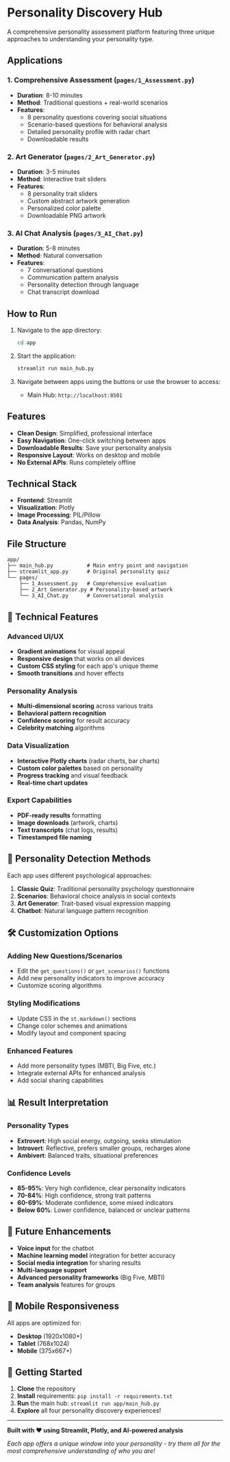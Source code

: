 # Personality Discovery Hub

A comprehensive personality assessment platform featuring three unique approaches to understanding your personality type.

## Applications

### 1. Comprehensive Assessment (`pages/1_Assessment.py`)
- **Duration**: 8-10 minutes
- **Method**: Traditional questions + real-world scenarios
- **Features**:
  - 8 personality questions covering social situations
  - Scenario-based questions for behavioral analysis
  - Detailed personality profile with radar chart
  - Downloadable results

### 2. Art Generator (`pages/2_Art_Generator.py`)
- **Duration**: 3-5 minutes
- **Method**: Interactive trait sliders
- **Features**:
  - 8 personality trait sliders
  - Custom abstract artwork generation
  - Personalized color palette
  - Downloadable PNG artwork

### 3. AI Chat Analysis (`pages/3_AI_Chat.py`)
- **Duration**: 5-8 minutes
- **Method**: Natural conversation
- **Features**:
  - 7 conversational questions
  - Communication pattern analysis
  - Personality detection through language
  - Chat transcript download

## How to Run

1. Navigate to the app directory:
   ```bash
   cd app
   ```

2. Start the application:
   ```bash
   streamlit run main_hub.py
   ```

3. Navigate between apps using the buttons or use the browser to access:
   - Main Hub: `http://localhost:8501`

## Features

- **Clean Design**: Simplified, professional interface
- **Easy Navigation**: One-click switching between apps
- **Downloadable Results**: Save your personality analysis
- **Responsive Layout**: Works on desktop and mobile
- **No External APIs**: Runs completely offline

## Technical Stack

- **Frontend**: Streamlit
- **Visualization**: Plotly
- **Image Processing**: PIL/Pillow
- **Data Analysis**: Pandas, NumPy

## File Structure

```
app/
├── main_hub.py           # Main entry point and navigation
├── streamlit_app.py      # Original personality quiz
└── pages/
    ├── 1_Assessment.py   # Comprehensive evaluation
    ├── 2_Art_Generator.py # Personality-based artwork
    └── 3_AI_Chat.py      # Conversational analysis
```

## 🎯 Technical Features

### Advanced UI/UX
- **Gradient animations** for visual appeal
- **Responsive design** that works on all devices
- **Custom CSS styling** for each app's unique theme
- **Smooth transitions** and hover effects

### Personality Analysis
- **Multi-dimensional scoring** across various traits
- **Behavioral pattern recognition** 
- **Confidence scoring** for result accuracy
- **Celebrity matching** algorithms

### Data Visualization
- **Interactive Plotly charts** (radar charts, bar charts)
- **Custom color palettes** based on personality
- **Progress tracking** and visual feedback
- **Real-time chart updates**

### Export Capabilities
- **PDF-ready results** formatting
- **Image downloads** (artwork, charts)
- **Text transcripts** (chat logs, results)
- **Timestamped file naming**

## 🧪 Personality Detection Methods

Each app uses different psychological approaches:

1. **Classic Quiz**: Traditional personality psychology questionnaire
2. **Scenarios**: Behavioral choice analysis in social contexts
3. **Art Generator**: Trait-based visual expression mapping
4. **Chatbot**: Natural language pattern recognition

## 🛠️ Customization Options

### Adding New Questions/Scenarios
- Edit the `get_questions()` or `get_scenarios()` functions
- Add new personality indicators to improve accuracy
- Customize scoring algorithms

### Styling Modifications
- Update CSS in the `st.markdown()` sections
- Change color schemes and animations
- Modify layout and component spacing

### Enhanced Features
- Add more personality types (MBTI, Big Five, etc.)
- Integrate external APIs for enhanced analysis
- Add social sharing capabilities

## 📊 Result Interpretation

### Personality Types
- **Extrovert**: High social energy, outgoing, seeks stimulation
- **Introvert**: Reflective, prefers smaller groups, recharges alone
- **Ambivert**: Balanced traits, situational preferences

### Confidence Levels
- **85-95%**: Very high confidence, clear personality indicators
- **70-84%**: High confidence, strong trait patterns
- **60-69%**: Moderate confidence, some mixed indicators
- **Below 60%**: Lower confidence, balanced or unclear patterns

## 🔮 Future Enhancements

- **Voice input** for the chatbot
- **Machine learning model** integration for better accuracy
- **Social media integration** for sharing results
- **Multi-language support**
- **Advanced personality frameworks** (Big Five, MBTI)
- **Team analysis** features for groups

## 📱 Mobile Responsiveness

All apps are optimized for:
- **Desktop** (1920x1080+)
- **Tablet** (768x1024)
- **Mobile** (375x667+)

## 🎉 Getting Started

1. **Clone** the repository
2. **Install** requirements: `pip install -r requirements.txt`
3. **Run** the main hub: `streamlit run app/main_hub.py`
4. **Explore** all four personality discovery experiences!

---

**Built with ❤️ using Streamlit, Plotly, and AI-powered analysis**

*Each app offers a unique window into your personality - try them all for the most comprehensive understanding of who you are!* 